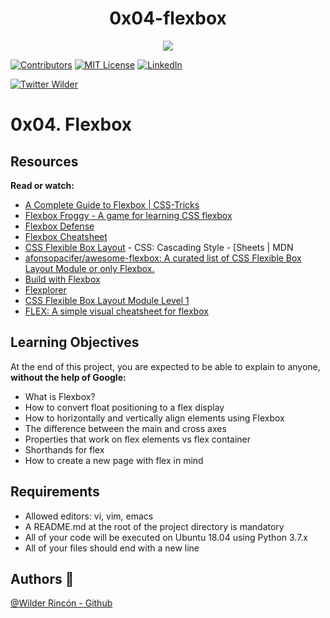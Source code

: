 <h1 align="center">0x04-flexbox</h1>
<p align="center"> <img src = "https://www.programandoamedianoche.com/wp-content/uploads/2018/10/Post-Flexbox.jpg" /></p>

<!-- PROJECT SHIELDS -->
<!--
*** I'm using markdown "reference style" links for readability.
*** Reference links are enclosed in brackets [ ] instead of parentheses ( ).
*** See the bottom of this document for the declaration of the reference variables
*** for contributors-url, forks-url, etc. This is an optional, concise syntax you may use.
*** https://www.markdownguide.org/basic-syntax/#reference-style-links
-->
[![Contributors][contributors-shield]][contributors-url]
[![MIT License][license-shield]][license-url]
[![LinkedIn][linkedin-shield]][linkedin-url]

[![Twitter Wilder](https://img.shields.io/twitter/follow/WildsRincon?label=Wilder_Rincon&style=social)](https://twitter.com/WildsRincon)

# 0x04. Flexbox
## Resources
**Read or watch:**

- [A Complete Guide to Flexbox | CSS-Tricks](https://intranet.hbtn.io/rltoken/L8LGfjgBbkWIFn1iRr8fHQ)
- [Flexbox Froggy - A game for learning CSS flexbox](https://intranet.hbtn.io/rltoken/wrW7jiGsqCenlUwTEyDj8A)
- [Flexbox Defense](https://intranet.hbtn.io/rltoken/cnJWcWrkMB80n4XN8QXbGw)
- [Flexbox Cheatsheet](https://intranet.hbtn.io/rltoken/XNhvdZUi7WwizPrSRzxaqQ)
- [CSS Flexible Box Layout](https://intranet.hbtn.io/rltoken/v_s7tHHrr1Nb2TyzCvrx1Q) - CSS: Cascading Style - [Sheets | MDN
- [afonsopacifer/awesome-flexbox: A curated list of CSS Flexible Box Layout Module or only Flexbox.](https://intranet.hbtn.io/rltoken/Y2lIdR7uvVpQ9NRIEzJdGw)
- [Build with Flexbox](https://intranet.hbtn.io/rltoken/BK-btD_tXCrW76o2XD9VQQ)
- [Flexplorer](https://intranet.hbtn.io/rltoken/ohwl6NowC67_ejCOcengmA)
- [CSS Flexible Box Layout Module Level 1](https://intranet.hbtn.io/rltoken/BK-btD_tXCrW76o2XD9VQQ)
- [FLEX: A simple visual cheatsheet for flexbox](https://intranet.hbtn.io/rltoken/zQ3BAUi2w8bz5qKNfNxemQ)

## Learning Objectives
At the end of this project, you are expected to be able to explain to anyone, **without the help of Google:**

- What is Flexbox?
- How to convert float positioning to a flex display
- How to horizontally and vertically align elements using Flexbox
- The difference between the main and cross axes
- Properties that work on flex elements vs flex container
- Shorthands for flex
- How to create a new page with flex in mind
## Requirements
- Allowed editors: vi, vim, emacs
- A README.md at the root of the project directory is mandatory
- All of your code will be executed on Ubuntu 18.04 using Python 3.7.x
- All of your files should end with a new line

## Authors :busts_in_silhouette: 
[@Wilder Rincón - Github](https://github.com/wildcox80)

<!-- MARKDOWN LINKS & IMAGES -->
<!-- https://www.markdownguide.org/basic-syntax/#reference-style-links -->
[contributors-shield]: https://img.shields.io/github/contributors/wildcox80/holberton-system_engineering-devops.svg?style=plastic
[contributors-url]: https://github.com/wildcox80/holberton-system_engineering-devops/graphs/contributors
[license-shield]: https://img.shields.io/github/license/wildcox80/holberton-system_engineering-devops.svg?style=plastic
[license-url]: https://github.com/wildcox80/holberton-system_engineering-devops/blob/master/LICENSE.md
[linkedin-shield]: https://img.shields.io/badge/-LinkedIn-black.svg?style=plastic&logo=linkedin&colorB=555
[linkedin-url]: https://www.linkedin.com/in/wildsrincon
